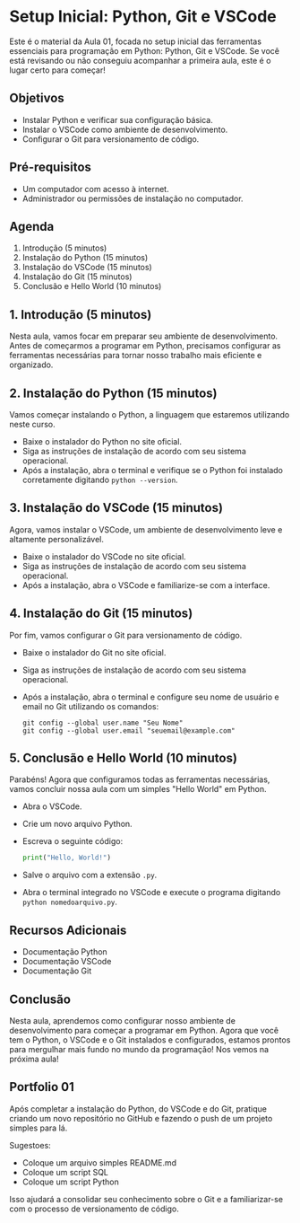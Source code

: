 # Setup Inicial: Python, Git e VSCode

Este é o material da Aula 01, focada no setup inicial das ferramentas essenciais para programação em Python: Python, Git e VSCode. Se você está revisando ou não conseguiu acompanhar a primeira aula, este é o lugar certo para começar!

## Objetivos

* Instalar Python e verificar sua configuração básica.
* Instalar o VSCode como ambiente de desenvolvimento.
* Configurar o Git para versionamento de código.

## Pré-requisitos

* Um computador com acesso à internet.
* Administrador ou permissões de instalação no computador.

## Agenda

1. Introdução (5 minutos)
2. Instalação do Python (15 minutos)
3. Instalação do VSCode (15 minutos)
4. Instalação do Git (15 minutos)
5. Conclusão e Hello World (10 minutos)

## 1. Introdução (5 minutos)

Nesta aula, vamos focar em preparar seu ambiente de desenvolvimento. Antes de começarmos a programar em Python, precisamos configurar as ferramentas necessárias para tornar nosso trabalho mais eficiente e organizado.

## 2. Instalação do Python (15 minutos)

Vamos começar instalando o Python, a linguagem que estaremos utilizando neste curso.

* Baixe o instalador do Python no site oficial.
* Siga as instruções de instalação de acordo com seu sistema operacional.
* Após a instalação, abra o terminal e verifique se o Python foi instalado corretamente digitando `python --version`.

## 3. Instalação do VSCode (15 minutos)

Agora, vamos instalar o VSCode, um ambiente de desenvolvimento leve e altamente personalizável.

* Baixe o instalador do VSCode no site oficial.
* Siga as instruções de instalação de acordo com seu sistema operacional.
* Após a instalação, abra o VSCode e familiarize-se com a interface.

## 4. Instalação do Git (15 minutos)

Por fim, vamos configurar o Git para versionamento de código.

* Baixe o instalador do Git no site oficial.
* Siga as instruções de instalação de acordo com seu sistema operacional.
* Após a instalação, abra o terminal e configure seu nome de usuário e email no Git utilizando os comandos:
    
    ```arduino
    git config --global user.name "Seu Nome"
    git config --global user.email "seuemail@example.com"
    ```
    

## 5. Conclusão e Hello World (10 minutos)

Parabéns! Agora que configuramos todas as ferramentas necessárias, vamos concluir nossa aula com um simples "Hello World" em Python.

* Abra o VSCode.
* Crie um novo arquivo Python.
* Escreva o seguinte código:
    
    ```python
    print("Hello, World!")
    ```
    
* Salve o arquivo com a extensão `.py`.
* Abra o terminal integrado no VSCode e execute o programa digitando `python nomedoarquivo.py`.

## Recursos Adicionais

* Documentação Python
* Documentação VSCode
* Documentação Git

## Conclusão

Nesta aula, aprendemos como configurar nosso ambiente de desenvolvimento para começar a programar em Python. Agora que você tem o Python, o VSCode e o Git instalados e configurados, estamos prontos para mergulhar mais fundo no mundo da programação! Nos vemos na próxima aula!

## Portfolio 01

Após completar a instalação do Python, do VSCode e do Git, pratique criando um novo repositório no GitHub e fazendo o push de um projeto simples para lá. 

Sugestoes:

- Coloque um arquivo simples README.md
- Coloque um script SQL
- Coloque um script Python

Isso ajudará a consolidar seu conhecimento sobre o Git e a familiarizar-se com o processo de versionamento de código.